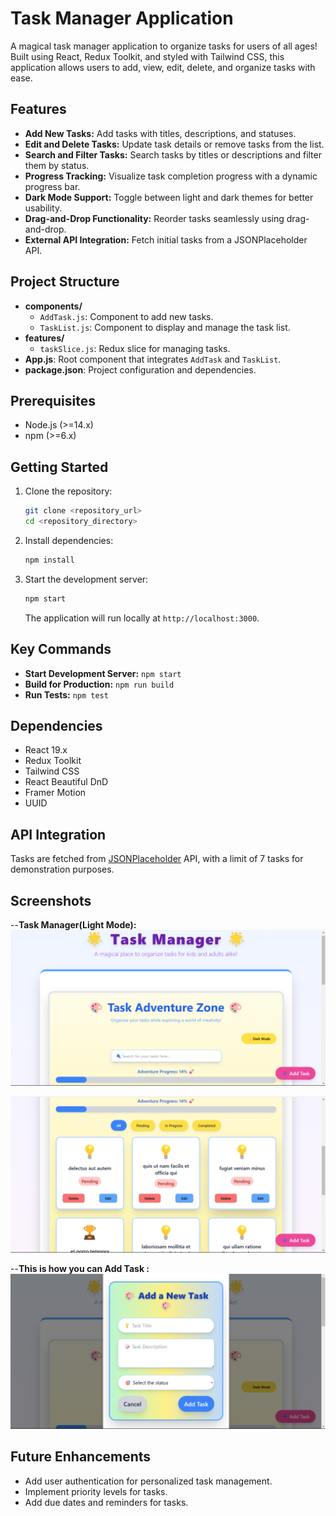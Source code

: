 # Task Manager Application

A magical task manager application to organize tasks for users of all ages! Built using React, Redux Toolkit, and styled with Tailwind CSS, this application allows users to add, view, edit, delete, and organize tasks with ease.

## Features

- **Add New Tasks:** Add tasks with titles, descriptions, and statuses.
- **Edit and Delete Tasks:** Update task details or remove tasks from the list.
- **Search and Filter Tasks:** Search tasks by titles or descriptions and filter them by status.
- **Progress Tracking:** Visualize task completion progress with a dynamic progress bar.
- **Dark Mode Support:** Toggle between light and dark themes for better usability.
- **Drag-and-Drop Functionality:** Reorder tasks seamlessly using drag-and-drop.
- **External API Integration:** Fetch initial tasks from a JSONPlaceholder API.

## Project Structure

- **components/**
  - `AddTask.js`: Component to add new tasks.
  - `TaskList.js`: Component to display and manage the task list.
- **features/**
  - `taskSlice.js`: Redux slice for managing tasks.
- **App.js**: Root component that integrates `AddTask` and `TaskList`.
- **package.json**: Project configuration and dependencies.

## Prerequisites

- Node.js (>=14.x)
- npm (>=6.x)

## Getting Started

1. Clone the repository:

   ```bash
   git clone <repository_url>
   cd <repository_directory>
   ```

2. Install dependencies:

   ```bash
   npm install
   ```

3. Start the development server:

   ```bash
   npm start
   ```

   The application will run locally at `http://localhost:3000`.

## Key Commands

- **Start Development Server:** `npm start`
- **Build for Production:** `npm run build`
- **Run Tests:** `npm test`

## Dependencies

- React 19.x
- Redux Toolkit
- Tailwind CSS
- React Beautiful DnD
- Framer Motion
- UUID

## API Integration

Tasks are fetched from [JSONPlaceholder](https://jsonplaceholder.typicode.com/) API, with a limit of 7 tasks for demonstration purposes.

## Screenshots

--**Task Manager(Light Mode):**  
![Header Section](https://raw.githubusercontent.com/ShivamDubey20/taskMangaer/be6a804f0374b9bd7be207c411e7ef58b12de5d3/Screenshot%20(50).png)

![Task Manager Section](https://github.com/ShivamDubey20/taskMangaer/blob/main/Screenshot%20(51).png?raw=true)

--**This is how you can Add Task :**
![Add Task Section](https://github.com/ShivamDubey20/taskMangaer/blob/main/Screenshot%20(54).png?raw=true)


## Future Enhancements

- Add user authentication for personalized task management.
- Implement priority levels for tasks.
- Add due dates and reminders for tasks.

